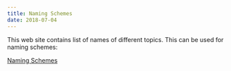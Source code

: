 ```yaml
---
title: Naming Schemes
date: 2018-07-04
---
```


This web site contains list of names of different topics.  This
can be used for naming schemes:

[Naming Schemes](https://namingschemes.com/Main_Page)

